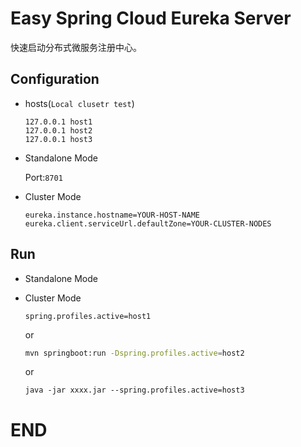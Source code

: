 # Easy Spring Cloud Eureka Server

快速启动分布式微服务注册中心。

## Configuration

- hosts(`Local clusetr test`)

	```
	127.0.0.1 host1
	127.0.0.1 host2
	127.0.0.1 host3
	```


- Standalone Mode

	Port:`8701`

- Cluster Mode

	 ```Properties
	 eureka.instance.hostname=YOUR-HOST-NAME
	 eureka.client.serviceUrl.defaultZone=YOUR-CLUSTER-NODES
	 ```
 
## Run
 
- Standalone Mode

- Cluster Mode

	 ```Properties
	 spring.profiles.active=host1
	 ```
	 	 
	 or
	 
	 ```BASH
	 mvn springboot:run -Dspring.profiles.active=host2
	 ```
	 
	 or
	 
	 ```SHELL
	 java -jar xxxx.jar --spring.profiles.active=host3
	 ```

# END